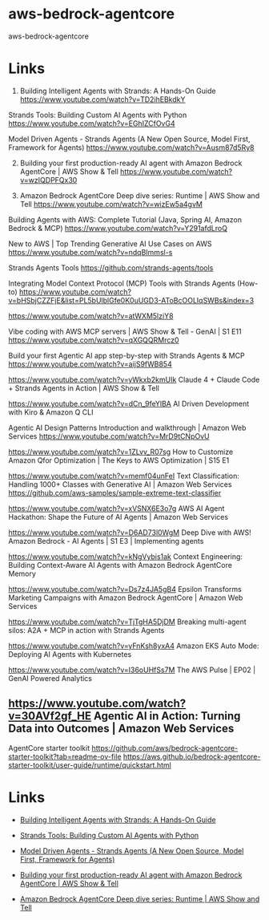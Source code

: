 # aws-bedrock-agentcore
aws-bedrock-agentcore






# Links

1. Building Intelligent Agents with Strands: A Hands-On Guide
https://www.youtube.com/watch?v=TD2ihEBkdkY

Strands Tools: Building Custom AI Agents with Python
https://www.youtube.com/watch?v=EGhIZCfOvG4

Model Driven Agents - Strands Agents (A New Open Source, Model First, Framework for Agents)
https://www.youtube.com/watch?v=Ausm87d5Ry8


2. Building your first production-ready AI agent with Amazon Bedrock AgentCore | AWS Show & Tell
https://www.youtube.com/watch?v=wzIQDPFQx30



3. Amazon Bedrock AgentCore Deep dive series: Runtime | AWS Show and Tell 
https://www.youtube.com/watch?v=wizEw5a4gvM


Building Agents with AWS: Complete Tutorial (Java, Spring AI, Amazon Bedrock & MCP)
https://www.youtube.com/watch?v=Y291afdLroQ

New to AWS | Top Trending Generative AI Use Cases on AWS
https://www.youtube.com/watch?v=ndqBImmsl-s

Strands Agents Tools
https://github.com/strands-agents/tools

Integrating Model Context Protocol (MCP) Tools with Strands Agents (How-to)
https://www.youtube.com/watch?v=bHSbjCZZFjE&list=PL5bUlblGfe0K0uUGD3-AToBcOOLIqSWBs&index=3

https://www.youtube.com/watch?v=atWXM5lziY8

Vibe coding with AWS MCP servers | AWS Show & Tell - GenAI | S1 E11
https://www.youtube.com/watch?v=qXGQQRMrcz0

Build your first Agentic AI app step-by-step with Strands Agents & MCP
https://www.youtube.com/watch?v=aijS9fWB854


https://www.youtube.com/watch?v=yWkxb2kmUIk
Claude 4 + Claude Code + Strands Agents in Action | AWS Show & Tell


https://www.youtube.com/watch?v=dCn_9feYlBA
AI Driven Development with Kiro & Amazon Q CLI

Agentic AI Design Patterns Introduction and walkthrough | Amazon Web Services
https://www.youtube.com/watch?v=MrD9tCNpOvU


https://www.youtube.com/watch?v=1ZLvv_R07sg
How to Customize Amazon Qfor Optimization | The Keys to AWS Optimization | S15 E1

https://www.youtube.com/watch?v=memf04unFeI
Text Classification: Handling 1000+ Classes with Generative AI | Amazon Web Services    
https://github.com/aws-samples/sample-extreme-text-classifier

https://www.youtube.com/watch?v=xVSNX6E3o7g
AWS AI Agent Hackathon: Shape the Future of AI Agents | Amazon Web Services

https://www.youtube.com/watch?v=D6AD73l0WgM
Deep Dive with AWS! Amazon Bedrock - AI Agents | S1 E3 | Implementing agents

https://www.youtube.com/watch?v=kNgVybis1ak
Context Engineering: Building Context-Aware AI Agents with Amazon Bedrock AgentCore Memory

https://www.youtube.com/watch?v=Ds7z4JA5gB4
Epsilon Transforms Marketing Campaigns with Amazon Bedrock AgentCore | Amazon Web Services


https://www.youtube.com/watch?v=TjTgHA5DjDM
Breaking multi-agent silos: A2A + MCP in action with Strands Agents

https://www.youtube.com/watch?v=yFnKsh8yxA4
Amazon EKS Auto Mode: Deploying AI Agents with Kubernetes

https://www.youtube.com/watch?v=I36oUHfSs7M
The AWS Pulse | EP02 | GenAI Powered Analytics

https://www.youtube.com/watch?v=30AVf2gf_HE
Agentic AI in Action: Turning Data into Outcomes | Amazon Web Services
---

AgentCore starter toolkit
https://github.com/aws/bedrock-agentcore-starter-toolkit?tab=readme-ov-file
https://aws.github.io/bedrock-agentcore-starter-toolkit/user-guide/runtime/quickstart.html



# Links

- [Building Intelligent Agents with Strands: A Hands-On Guide](https://www.youtube.com/watch?v=TD2ihEBkdkY)

- [Strands Tools: Building Custom AI Agents with Python](https://www.youtube.com/watch?v=EGhIZCfOvG4)

- [Model Driven Agents - Strands Agents (A New Open Source, Model First, Framework for Agents)](https://www.youtube.com/watch?v=Ausm87d5Ry8)

- [Building your first production-ready AI agent with Amazon Bedrock AgentCore | AWS Show & Tell](https://www.youtube.com/watch?v=wzIQDPFQx30)

- [Amazon Bedrock AgentCore Deep dive series: Runtime | AWS Show and Tell](https://www.youtube.com/watch?v=wizEw5a4gvM)